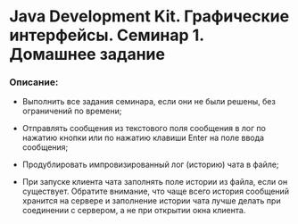 # Java Development Kit. Графические интерфейсы. Семинар 1. Домашнее задание

### Описание:

- Выполнить все задания семинара, если они не были решены, без ограничений по времени;

- Отправлять сообщения из текстового поля сообщения в лог по нажатию кнопки или по нажатию клавиши Enter на поле ввода сообщения;

- Продублировать импровизированный лог (историю) чата в файле;

- При запуске клиента чата заполнять поле истории из файла, если он существует. Обратите внимание, что чаще всего история сообщений хранится на сервере и заполнение истории чата лучше делать при соединении с сервером, а не при открытии окна клиента.
